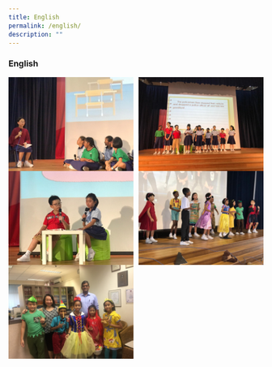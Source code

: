 ```yaml
---
title: English
permalink: /english/
description: ""
---
```

### **English**
<img src="/images/eng1.jpeg" style="width:49%" align=left>
<img src="/images/eng2.jpeg" style="width:49%" align=right>

<br><br><br><br>
<br><br><br><br><br>

<img src="/images/eng3.jpeg" style="width:49%" align=left>
<img src="/images/eng4.jpeg" style="width:49%" align=right>

<br><br><br><br>
<br><br><br><br><br>

<img src="/images/eng5.jpeg" style="width:49%" align=left>